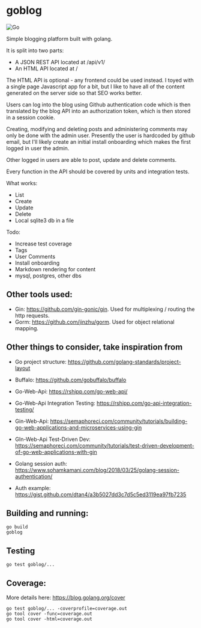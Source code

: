 # goblog
![Go](https://github.com/compscidr/goblog/workflows/Go/badge.svg)

Simple blogging platform built with golang.

It is split into two parts:
- A JSON REST API located at /api/v1/
- An HTML API located at /

The HTML API is optional - any frontend could be used instead. I toyed with a
single page Javascript app for a bit, but I like to have all of the content
generated on the server side so that SEO works better.

Users can log into the blog using Github authentication code which is then
translated by the blog API into an authorization token, which is then stored
in a session cookie.

Creating, modifying and deleting posts and administering comments may only be
done with the admin user. Presently the user is hardcoded by github email, but
I'll likely create an initial install onboarding which makes the first logged in
user the admin.

Other logged in users are able to post, update and delete comments.

Every function in the API should be covered by units and integration tests.

What works:
- List
- Create
- Update
- Delete
- Local sqlite3 db in a file

Todo:
- Increase test coverage
- Tags
- User Comments
- Install onboarding
- Markdown rendering for content
- mysql, postgres, other dbs

## Other tools used:
- Gin: https://github.com/gin-gonic/gin. Used for multiplexing / routing the
http requests.
- Gorm: https://github.com/jinzhu/gorm. Used for object relational mapping.

## Other things to consider, take inspiration from
- Go project structure: https://github.com/golang-standards/project-layout

- Buffalo: https://github.com/gobuffalo/buffalo

- Go-Web-Api: https://rshipp.com/go-web-api/
- Go-Web-Api Integration Testing: https://rshipp.com/go-api-integration-testing/

- Gin-Web-Api: https://semaphoreci.com/community/tutorials/building-go-web-applications-and-microservices-using-gin
- GIn-Web-Api Test-Driven Dev: https://semaphoreci.com/community/tutorials/test-driven-development-of-go-web-applications-with-gin

- Golang session auth: https://www.sohamkamani.com/blog/2018/03/25/golang-session-authentication/
- Auth example: https://gist.github.com/dtan4/a3b5027dd3c7d5c5ed3119ea97fb7235

## Building and running:
```
go build
goblog
```

## Testing
```
go test goblog/...
```

## Coverage:
More details here: https://blog.golang.org/cover
```
go test goblog/... -coverprofile=coverage.out
go tool cover -func=coverage.out
go tool cover -html=coverage.out
```

